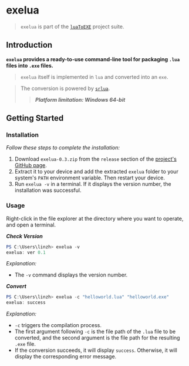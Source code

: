 # exelua  

> `exelua` is part of the [`luaToEXE`](https://github.com/Water-Run/luaToEXE) project suite.  

## Introduction  

**`exelua` provides a ready-to-use command-line tool for packaging `.lua` files into `.exe` files.**  
> `exelua` itself is implemented in `lua` and converted into an `exe`.  

> The conversion is powered by [`srlua`](https://github.com/LuaDist/srlua).  
>> ***Platform limitation: Windows 64-bit***  

## Getting Started  

### Installation  

*Follow these steps to complete the installation:*  

1. Download `exelua-0.3.zip` from the `release` section of the [project's GitHub page](https://github.com/Water-Run/luaToEXE).  
2. Extract it to your device and add the extracted `exelua` folder to your system's `PATH` environment variable. Then restart your device.  
3. Run `exelua -v` in a terminal. If it displays the version number, the installation was successful.  

### Usage  

Right-click in the file explorer at the directory where you want to operate, and open a terminal.  

***Check Version***  

```powershell
PS C:\Users\linzh> exelua -v
exelua: ver 0.1
```

*Explanation:*  

- The `-v` command displays the version number.  

***Convert***  

```powershell
PS C:\Users\linzh> exelua -c "helloworld.lua" "helloworld.exe"
exelua: success
```

*Explanation:*  

- `-c` triggers the compilation process.  
- The first argument following `-c` is the file path of the `.lua` file to be converted, and the second argument is the file path for the resulting `.exe` file.  
- If the conversion succeeds, it will display `success`. Otherwise, it will display the corresponding error message.
